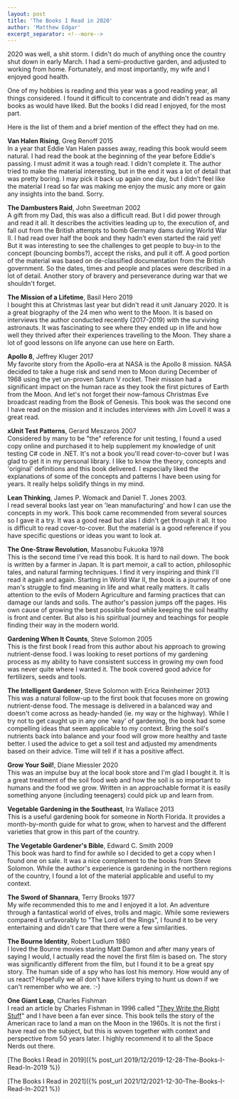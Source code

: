 ```yaml
---
layout: post
title: 'The Books I Read in 2020'
author: 'Matthew Edgar'
excerpt_separator: <!--more-->
---
```


2020 was well, a shit storm. I didn't do much of anything once the country shut down in early March. I had a semi-productive garden, 
and adjusted to working from home. Fortunately, and most importantly, my wife and I enjoyed good health.

One of my hobbies is reading and this year was a good reading year, all things considered. I found it difficult to concentrate and didn't read as many books as would have liked. But the books I did read I enjoyed, for the most part.

Here is the list of them and a brief mention of the effect they had on me.

<!--more-->

**Van Halen Rising**, Greg Renoff 2015  
In a year that Eddie Van Halen passes away, reading this book would seem natural. I had read the book at the beginning of the year before Eddie's passing. I must admit it was a tough read. I didn't complete it. The author tried to make the material interesting, but in the end it was a lot of detail that was pretty boring. I may pick it back up again one day, but I didn't feel like the material I read so far was making me enjoy the music any more or gain any insights into the band. Sorry.

**The Dambusters Raid**, John Sweetman 2002  
A gift from my Dad, this was also a difficult read. But I did power through and read it all. It describes the activities leading up to, the execution of, and fall out from the British attempts to bomb Germany dams during World War II. I had read over half the book and they hadn't even started the raid yet! But it was interesting to see the challenges to get people to buy-in to the concept (bouncing bombs?), accept the risks, and pull it off. A good portion of the material was based on de-classified documentation from the British government. So the dates, times and people and places were described in a lot of detail. Another story of bravery and perseverance during war that we shouldn't forget.

**The Mission of a Lifetime**, Basil Hero 2019  
I bought this at Christmas last year but didn't read it unit January 2020. It is a great biography of the 24 men who went to the Moon. It is based on interviews the author conducted recently (2017-2019) with the surviving astronauts. It was fascinating to see where they ended up in life and how well they thrived after their experiences travelling to the Moon. They share a lot of good lessons on life anyone can use here on Earth.

**Apollo 8**, Jeffrey Kluger 2017  
My favorite story from the Apollo-era at NASA is the Apollo 8 mission. NASA decided to take a huge risk and send men to Moon during December of 1968 using the yet un-proven Saturn V rocket. Their mission had a significant impact on the human race as they took the first pictures of Earth from the Moon. And let's not forget their now-famous Christmas Eve broadcast reading from the Book of Genesis. This book was the second one I have read on the mission and it includes interviews with Jim Lovell it was a great read.

**xUnit Test Patterns**, Gerard Meszaros 2007  
Considered by many to be "the" reference for unit testing, I found a used copy online and purchased it to help supplement my knowledge of unit testing C# code in .NET. It's not a book you'll read cover-to-cover but I was glad to get it in my personal library. I like to know the theory, concepts and 'original' definitions and this book delivered. I especially liked the explanations of some of the concepts and patterns I have been using for years. It really helps solidify things in my mind.

**Lean Thinking**, James P. Womack and Daniel T. Jones 2003.  
I read several books last year on 'lean manufacturing' and how I can use the concepts in my work. This book came recommended from several sources so I gave it a try. It was a good read but alas I didn't get through it all. It too is difficult to read cover-to-cover. But the material is a good reference if you have specific questions or ideas you want to look at.

**The One-Straw Revolution**, Masanobu Fukuoka 1978  
This is the second time I've read this book. It is hard to nail down. The book is written by a farmer in Japan. It is part memoir, a call to action, philosophic tales, and natural farming techniques. I find it very inspiring and think I'll read it again and again. Starting in World War II, the book is a journey of one man's struggle to find meaning in life and what really matters. It calls attention to the evils of Modern Agriculture and farming practices that can damage our lands and soils. The author's passion jumps off the pages. His own cause of growing the best possible food while keeping the soil healthy is front and center. But also is his spiritual journey and teachings for people finding their way in the modern world. 

**Gardening When It Counts**, Steve Solomon 2005  
This is the first book I read from this author about his approach to growing nutrient-dense food. I was looking to reset portions of my gardening process as my ability to have consistent success in growing my own food was never quite where I wanted it. The book covered good advice for fertilizers, seeds and tools. 

**The Intelligent Gardener**, Steve Solomon with Erica Reinheimer 2013  
This was a natural follow-up to the first book that focuses more on growing nutrient-dense food. The message is delivered in a balanced way and doesn't come across as heady-handed (ie. my way or the highway). While I try not to get caught up in any one 'way' of gardening, the book had some compelling ideas that seem applicable to my context. Bring the soil's nutrients back into balance and your food will grow more healthy and taste better. I used the advice to get a soil test and adjusted my amendments based on their advice. Time will tell if it has a positive affect.

**Grow Your Soil!**, Diane Miessler 2020  
This was an impulse buy at the local book store and I'm glad I bought it. It is a great treatment of the soil food web and how the soil is so important to humans and the food we grow. Written in an approachable format it is easily something anyone (including teenagers) could pick up and learn from. 

**Vegetable Gardening in the Southeast**, Ira Wallace 2013  
This is a useful gardening book for someone in North Florida. It provides a month-by-month guide for what to grow, when to harvest and the different varieties that grow in this part of the country. 

**The Vegetable Gardener's Bible**, Edward C. Smith 2009  
This book was hard to find for awhile so I decided to get a copy when I found one on sale. It was a nice complement to the books from Steve Solomon. While the author's experience is gardening in the northern regions of the country, I found a lot of the material applicable and useful to my context.

**The Sword of Shannara**, Terry Brooks 1977  
My wife recommended this to me and I enjoyed it a lot. An adventure through a fantastical world of elves, trolls and magic. While some reviewers compared it unfavorably to "The Lord of the Rings", I found it to be very entertaining and didn't care that there were a few similarities. 

**The Bourne Identity**, Robert Ludlum 1980  
I loved the Bourne movies staring Matt Damon and after many years of saying I would, I actually read the novel the first film is based on. The story was significantly different from the film, but I found it to be a great spy story. The human side of a spy who has lost his memory. How would any of us react? Hopefully we all don't have killers trying to hunt us down if we can't remember who we are. :-)

**One Giant Leap**, Charles Fishman  
I read an article by Charles Fishman in 1996 called "[They Write the Right Stuff](https://www.fastcompany.com/28121/they-write-right-stuff)" and I have been a fan ever since. This book tells the story of the American race to land a man on the Moon in the 1960s. It is not the first i have read on the subject, but this is woven together with context and perspective from 50 years later. I highly recommend it to all the Space Nerds out there.



[The Books I Read in 2019]({% post_url 2019/12/2019-12-28-The-Books-I-Read-In-2019 %})  

[The Books I Read in 2021]({% post_url 2021/12/2021-12-30-The-Books-I-Read-In-2021 %})  
